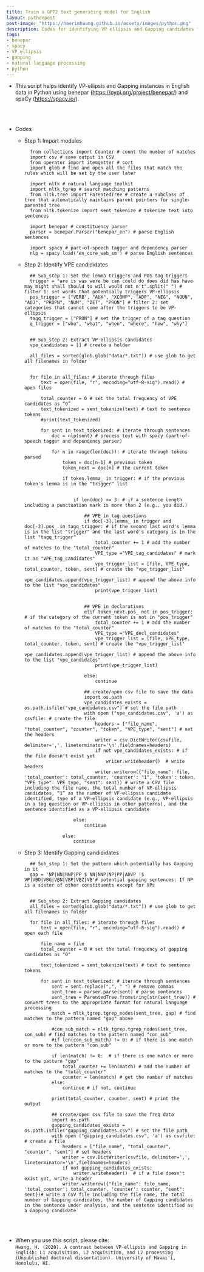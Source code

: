 ```yaml
---
title: Train a GPT2 text generating model for English
layout: pythonpost
post-image: "https://haerimhwang.github.io/assets/images/python.png"
description: Codes for identifying VP ellipsis and Gapping candidates from English data Using benepar and spaCy
tags:
- benepar
- spacy 
- VP ellipsis 
- gapping
- natural language processing
- python
---
```


* This script helps identify VP-ellipsis and Gapping instances in English data in Python using benepar (https://pypi.org/project/benepar/) and spaCy (https://spacy.io/).  
<br>
<br>

* Codes 
    * Step 1: Import modules
        
            from collections import Counter # count the number of matches
            import csv # save output in CSV 
            from operator import itemgetter # sort
            import glob # find and open all the files that match the rules which will be set by the user later
            
            import nltk # natural language toolkit
            import nltk_tgrep # search matching patterns
            from nltk.tree import ParentedTree # create a subclass of tree that automatically maintains parent pointers for single-parented tree 
            from nltk.tokenize import sent_tokenize # tokenize text into sentences
            
            import benepar # constituency parser
            parser = benepar.Parser("benepar_en") # parse English sentences
            
            import spacy # part-of-speech tagger and dependency parser
            nlp = spacy.load('en_core_web_sm') # parse English sentences 

        
    * Step 2: Identify VPE candididates
        
            ## Sub_step 1: Set the lemma triggers and POS tag triggers
            trigger = "are is was were be can could do does did has have may might shall should to will would not n't".split(" ") # filter 1: set words that potentially triggers VP-ellipsis
            pos_trigger = ["VERB", "AUX", "XCOMP", "ADP", "NEG", "NOUN", "ADJ", "PROPN", "NUM", "DET", "PRON"] # filter 2: set categories that cannot come after the triggers to be VP-ellipsis 
            tagq_trigger = ["PRON"] # set the trigger of a tag question
            q_trigger = ["who", "what", "when", "where", "how", "why"]
            
            
            ## Sub_step 2: Extract VP-ellipsis candidates
            vpe_candidates = [] # create a holder
            
            all_files = sorted(glob.glob("data/*.txt")) # use glob to get all filenames in folder
            
            
            for file in all_files: # iterate through files
                text = open(file, "r", encoding="utf-8-sig").read() # open files 
            
                total_counter = 0 # set the total frequency of VPE candidates as “0”
                text_tokenized = sent_tokenize(text) # text to sentence tokens   
                #print(text_tokenized)
            
                for sent in text_tokenized: # iterate through sentences
                    doc = nlp(sent) # process text with spacy (part-of-speech tagger and dependency parser)
            
                    for n in range(len(doc)): # iterate through tokens parsed
                        token = doc[n-1] # previous token
                        token_next = doc[n] # the current token
            
                        if token.lemma_ in trigger: # if the previous token's lemma is in the "trigger" list 
            
            
                            if len(doc) >= 3: # if a sentence length including a punctuation mark is more than 2 (e.g., you did.)
            
                                ## VPE in tag questions
                                if doc[-3].lemma_ in trigger and doc[-2].pos_ in tagq_trigger: # if the second last word's lemma is in the list "trigger" and the last word's category is in the list "tagq_trigger"
                                    total_counter += 1 # add the number of matches to the "total_counter"
                                    VPE_type ="VPE_tag_candidates" # mark it as "VPE_tag_candidates"
                                    vpe_trigger_list = [file, VPE_type, total_counter, token, sent] # create the "vpe_trigger_list" 
                                    vpe_candidates.append(vpe_trigger_list) # append the above info to the list "vpe_candidates"                
                                    print(vpe_trigger_list) 
            
            
                                ## VPE in declaratives
                                elif token_next.pos_ not in pos_trigger: # if the category of the current token is not in "pos_trigger"
                                    total_counter += 1 # add the number of matches to the "total_counter"
                                    VPE_type ="VPE_decl_candidates"
                                    vpe_trigger_list = [file, VPE_type, total_counter, token, sent] # create the "vpe_trigger_list" 
                                    vpe_candidates.append(vpe_trigger_list) # append the above info to the list "vpe_candidates"                
                                    print(vpe_trigger_list)
            
                                else:
                                    continue
            
                                ## create/open csv file to save the data
                                import os.path
                                vpe_candidates_exists = os.path.isfile("vpe_candidates.csv") # set the file path
                                with open ("vpe_candidates.csv", 'a') as csvfile: # create the file
                                    headers = ["file_name", "total_counter", "counter", "token", "VPE_type", "sent"] # set the headers
                                    writer = csv.DictWriter(csvfile, delimiter=',', lineterminator='\n',fieldnames=headers)
                                    if not vpe_candidates_exists: # if the file doesn't exist yet
                                        writer.writeheader()  # write headers
                                    writer.writerow({"file_name": file, 'total_counter': total_counter, 'counter': "1", 'token': token, "VPE_type": VPE_type, "sent": sent}) # write a CSV file including the file name, the total number of VP-ellipsis candidates, “1” as the number of VP-ellipsis candidate identified, type of a VP-ellipsis candidate (e.g., VP-ellipsis in a tag question or VP-ellipsis in other patterns), and the sentence identified as a VP-ellipsis candidate
            
                            else:
                                continue
            
                        else:
                            continue
            
            
        
          
          
        
    * Step 3: Identify Gapping candididates
        
            ## Sub_step 1: Set the pattern which potentially has Gapping in it
            gap = 'NP|NN|NNP|PP $ NN|NNP|NP|PP|ADVP !$ VP|VBD|VBG|VBN|VBP|VBZ|VB'# potential gapping sentences: If NP is a sister of other constituents except for VPs
            
            
            ## Sub_step 2: Extract Gapping candidates
            all_files = sorted(glob.glob("data/*.txt")) # use glob to get all filenames in folder
            
            for file in all_files: # iterate through files
                text = open(file, "r", encoding="utf-8-sig").read() # open each file 
            
                file_name = file
                total_counter = 0 # set the total frequency of gapping candidates as "0"
            
                text_tokenized = sent_tokenize(text) # text to sentence tokens 
            
                for sent in text_tokenized: # iterate through sentences
                    sent = sent.replace(",", " ") # remove commas
                    sent_tree = parser.parse(sent) # parse sentences
                    sent_tree = ParentedTree.fromstring(str(sent_tree)) # convert trees to the appropriate format for natural language processing
                    match = nltk_tgrep.tgrep_nodes(sent_tree, gap) # find matches to the pattern named "gap" above
            
                    #con_sub_match = nltk_tgrep.tgrep_nodes(sent_tree, con_sub) # find matches to the pattern named "con_sub"
                    #if len(con_sub_match) != 0: # if there is one match or more to the pattern "con_sub"
            
                    if len(match) != 0:  # if there is one match or more to the pattern "gap"
                        total_counter += len(match) # add the number of matches to the "total_counter"
                        counter = len(match) # get the number of matches
                    else:
                        continue # if not, continue
            
                    print(total_counter, counter, sent) # print the output
            
                    ## create/open csv file to save the freq data
                    import os.path
                    gapping_candidates_exists = os.path.isfile("gapping_candidates.csv") # set the file path
                    with open ("gapping_candidates.csv", 'a') as csvfile: # create a file
                        headers = ["file_name", "total_counter", "counter", "sent"] # set headers
                        writer = csv.DictWriter(csvfile, delimiter=',', lineterminator='\n',fieldnames=headers) 
                        if not gapping_candidates_exists:
                            writer.writeheader()  # if a file doesn't exist yet, write a header
                        writer.writerow({"file_name": file_name, 'total_counter': total_counter, 'counter': counter, "sent": sent})# write a CSV file including the file name, the total number of Gapping candidates, the number of Gapping candidates in the sentence under analysis, and the sentence identified as a Gapping candidate
                
<br>
<br>

* When you use this script, please cite:  
    `Hwang, H. (2020). A contrast between VP-ellipsis and Gapping in English: L1 acquisition, L2 acquisition, and L2 processing (Unpublished doctoral dissertation). University of Hawai'i, Honolulu, HI.` 
